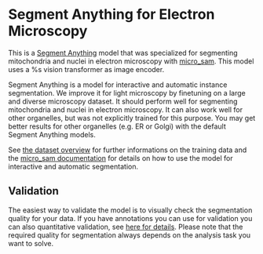 # Segment Anything for Electron Microscopy

This is a [Segment Anything](https://segment-anything.com/) model that was specialized for segmenting mitochondria and nuclei in electron microscopy with [micro_sam](https://github.com/computational-cell-analytics/micro-sam).
This model uses a %s vision transformer as image encoder.

Segment Anything is a model for interactive and automatic instance segmentation.
We improve it for light microscopy by finetuning on a large and diverse microscopy dataset.
It should perform well for segmenting mitochondria and nuclei in electron microscopy. It can also work well for other organelles, but was not explicitly trained for this purpose. You may get better results for other organelles (e.g. ER or Golgi) with the default Segment Anything models.

See [the dataset overview](https://github.com/computational-cell-analytics/micro-sam/blob/master/doc/datasets/em_organelles_v%i.md) for further informations on the training data and the [micro_sam documentation](https://computational-cell-analytics.github.io/micro-sam/micro_sam.html) for details on how to use the model for interactive and automatic segmentation.


## Validation

The easiest way to validate the model is to visually check the segmentation quality for your data.
If you have annotations you can use for validation you can also quantitative validation, see [here for details](https://github.com/computational-cell-analytics/micro-sam/blob/master/doc/bioimageio/validation.md).
Please note that the required quality for segmentation always depends on the analysis task you want to solve.
